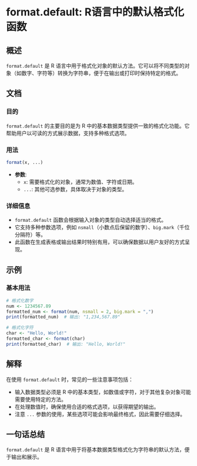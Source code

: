 <!--
Meta Description: # format.default: R语言中的默认格式化函数 ## 概述 `format.default` 是 R 语言中用于格式化对象的默认方法。它可以将不同类型的对象（如数字、字符等）转换为字符串，便于在输出或打印时保持特定的格式。 ## 文档 ### 目的 `format.default` 的...
Meta Keywords: format, default, nsmall, big, mark
-->

# format.default: R语言中的默认格式化函数

## 概述
`format.default` 是 R 语言中用于格式化对象的默认方法。它可以将不同类型的对象（如数字、字符等）转换为字符串，便于在输出或打印时保持特定的格式。

## 文档
### 目的
`format.default` 的主要目的是为 R 中的基本数据类型提供一致的格式化功能。它帮助用户以可读的方式展示数据，支持多种格式选项。

### 用法
```R
format(x, ...)
```
- **参数**:
  - `x`: 需要格式化的对象，通常为数值、字符或日期。
  - `...`: 其他可选参数，具体取决于对象的类型。

### 详细信息
- `format.default` 函数会根据输入对象的类型自动选择适当的格式。
- 它支持多种参数选项，例如 `nsmall`（小数点后保留的数字）、`big.mark`（千位分隔符）等。
- 此函数在生成表格或输出结果时特别有用，可以确保数据以用户友好的方式呈现。

## 示例
### 基本用法
```R
# 格式化数字
num <- 1234567.89
formatted_num <- format(num, nsmall = 2, big.mark = ",")
print(formatted_num)  # 输出: "1,234,567.89"

# 格式化字符
char <- "Hello, World!"
formatted_char <- format(char)
print(formatted_char)  # 输出: "Hello, World!"
```

## 解释
在使用 `format.default` 时，常见的一些注意事项包括：
- 输入数据类型必须是 R 中的基本类型，如数值或字符，对于其他复杂对象可能需要使用特定的方法。
- 在处理数值时，确保使用合适的格式选项，以获得期望的输出。
- 注意 `...` 参数的使用，某些选项可能会影响最终格式，因此需要仔细选择。

## 一句话总结
`format.default` 是 R 语言中用于将基本数据类型格式化为字符串的默认方法，便于输出和展示。